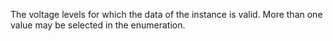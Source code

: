 The voltage levels for which the data of the instance is valid. More than one value may be selected in the enumeration.
